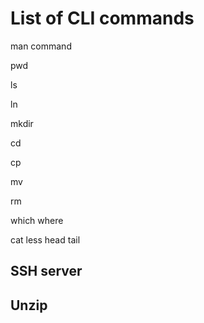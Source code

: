 # List of CLI commands

man command 

pwd 

ls 

ln 

mkdir

cd 

cp

mv

rm

which 
where


cat
less
head
tail


## SSH server


## Unzip


